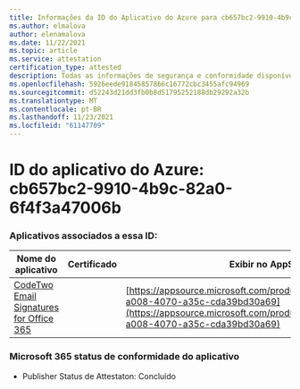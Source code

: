 ```yaml
---
title: Informações da ID do Aplicativo do Azure para cb657bc2-9910-4b9c-82a0-6f4f3a47006b
ms.author: elmalova
author: elenamalova
ms.date: 11/22/2021
ms.topic: article
ms.service: attestation
certification_type: attested
description: Todas as informações de segurança e conformidade disponíveis para cb657bc2-9910-4b9c-82a0-6f4f3a47006b.
ms.openlocfilehash: 5926eede91845857866c16772cbc3455afc94969
ms.sourcegitcommit: d52243d21dd3fb0b8d51795252188db29292a32b
ms.translationtype: MT
ms.contentlocale: pt-BR
ms.lasthandoff: 11/23/2021
ms.locfileid: "61147709"
---
```

# <a name="azure-app-id-cb657bc2-9910-4b9c-82a0-6f4f3a47006b"></a>ID do aplicativo do Azure: cb657bc2-9910-4b9c-82a0-6f4f3a47006b


### <a name="apps-associated-with-this-id"></a>Aplicativos associados a essa ID:
| **Nome do aplicativo** | **Certificado** | **Exibir no AppSource** |
|--------------|---------------|-----------------------|
| [CodeTwo Email Signatures for Office 365](https://docs.microsoft.com/microsoft-365-app-certification/forward/codetwo.3d2daeb9-a008-4070-a35c-cda39bd30a69) |  | [https://appsource.microsoft.com/product/office/codetwo.3d2daeb9-a008-4070-a35c-cda39bd30a69](https://appsource.microsoft.com/product/office/codetwo.3d2daeb9-a008-4070-a35c-cda39bd30a69) |

### <a name="microsoft-365-app-compliance-status"></a>Microsoft 365 status de conformidade do aplicativo
- Publisher Status de Attestaton: Concluído
